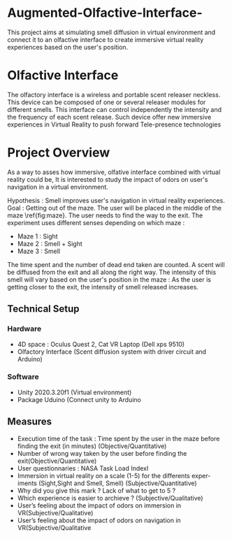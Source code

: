 # Augmented-Olfactive-Interface-
This project aims at simulating smell diffusion in virtual environment and connect it to an olfactive interface to create immersive virtual reality experiences based on the user's position.

# Olfactive Interface

The olfactory interface is a wireless and portable scent releaser neckless. This device can be composed of one or several releaser modules for different smells. This interface can control independently the intensity and the frequency of each scent release. Such device offer new immersive experiences in Virtual Reality to push forward Tele-presence technologies


# Project Overview
As a way to asses how immersive, olfative interface combined with virtual reality could be, It is interested to study the impact of odors on user's navigation in a virtual environment.

Hypothesis : Smell improves user's navigation in virtual reality experiences.
Goal : Getting out of the maze.
The user will be placed in the middle of the maze \ref{fig:maze}. The user needs to find the way to the exit. 
The experiment uses different senses depending on which maze : 
- Maze 1 : Sight
- Maze 2 : Smell + Sight
- Maze 3 : Smell


The time spent and the number of dead end taken are counted.
A scent will be diffused from the exit and all along the right way. The intensity of this smell will vary based on the user's position in the maze : As the user is getting closer to the exit, the intensity of smell released increases. 

## Technical Setup
### Hardware
- 4D space : Oculus Quest 2, Cat VR Laptop (Dell xps 9510)
- Olfactory Interface (Scent diffusion system with driver circuit and Arduino)
### Software
- Unity 2020.3.20f1 (Virtual environment) 
- Package Uduino (Connect unity to Arduino



## Measures
- Execution time of the task : Time spent by the user in the maze before finding the exit (in minutes) (Objective/Quantitative)
- Number of wrong way taken by the user before finding the exit(Objective/Quantitative)
- User questionnaries : NASA Task Load IndexI
- Immersion in virtual reality on a scale (1-5) for the differents exper-iments (Sight,Sight and Smell, Smell) (Subjective/Quantitative)
- Why did you give this mark ? Lack of what to get to 5 ?
- Which experience is easier to archieve ? (Subjective/Qualitative)
- User’s feeling about the impact of odors on immersion in VR(Subjective/Qualitative)
- User’s feeling about the impact of odors on navigation in VR(Subjective/Qualitative
